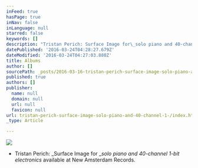 ```yaml
---
inFeed: true
hasPage: true
inNav: false
inLanguage: null
starred: false
keywords: []
description: "Tristan Perich: Surface Image for\_solo piano and 40-­channel 1-­bit electronics\_available at New Amsterdam Records."
datePublished: '2016-03-24T04:28:27.679Z'
dateModified: '2016-03-24T04:27:03.880Z'
title: Albums
author: []
sourcePath: _posts/2016-03-16-tristan-perich-surface-image-solo-piano-and-40-channel-1-.md
published: true
authors: []
publisher:
  name: null
  domain: null
  url: null
  favicon: null
url: tristan-perich-surface-image-solo-piano-and-40-channel-1-/index.html
_type: Article

---
```

![](https://the-grid-user-content.s3-us-west-2.amazonaws.com/80c8d5be-eabe-4510-8167-616338c757a8.jpg)

* Tristan Perich: _Surface Image for __solo piano and 40-­channel 1-­bit electronics_ available at New Amsterdam Records.